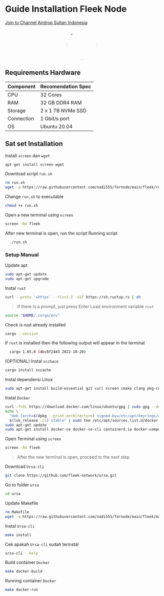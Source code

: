
# Guide Installation Fleek Node

<p style="font-size:14px" align="left">
<a href="https://t.me/airdropsultanindonesia" target="_blank">Join to Channel Airdrop Sultan Indonesia</a>
</p>

<p align="center">
  <img style="margin: auto; height: 100px; border-radius: 50%;" src="https://user-images.githubusercontent.com/65535542/208038501-fa6a8c6b-3702-468d-af7f-55c8f26f827a.png">
</p>

## Requirements Hardware

| Component | Recomendation Spec |
|----------|---------------------|
|CPU|32 Cores|
|RAM|32 GB DDR4 RAM|
|Storage|2 x 1 TB NVMe SSD|
|Connection|1 Gbit/s port|
|OS|Ubuntu 20.04|

## Sat set Installation

Install `screen` dan `wget`
  ```bash
  apt-get install screen wget
  ```

Download script `run.sh`
  ```bash
  rm run.sh
  wget -q https://raw.githubusercontent.com/nadi555/Ternode/main/fleek/run.sh
  ```

Change `run.sh` to executable
  ```bash
  chmod +x run.sh
  ```

Open a new terminal using `screen`
  ```bash
  screen -Rd fleek
  ```

After new terminal is open, run the script
Running script
 
```bash
  ./run.sh
  ```

### Setup Manual

Update apt
  ```bash
  sudo apt-get update
  sudo apt-get upgrade
  ```

Instal `rust`
  ```bash
  curl --proto '=https' --tlsv1.2 -sSf https://sh.rustup.rs | sh
  ```

  > If there is a prompt, just press Enter
Load environment variable `rust`
  ```bash
  source "$HOME/.cargo/env"
  ```

Check is rust already installed
  ```bash
  cargo --version
  ```

  If `rust` is installed then the following output will appear in the terminal
  
```bash
  cargo 1.65.0 (4bc8f24d3 2022-10-20)
  ```
(OPTIONAL) Instal `scchace`
  ```bash
  cargo install sccache
  ```

Instal dependensi Linux
  ```bash
  sudo apt-get install build-essential git curl screen cmake clang pkg-config libssl-dev protobuf-compiler
  ```

Instal `Docker`
  ```bash
  curl -fsSL https://download.docker.com/linux/ubuntu/gpg | sudo gpg --dearmor -o /etc/apt/keyrings/docker.gpg
  echo \
    "deb [arch=$(dpkg --print-architecture) signed-by=/etc/apt/keyrings/docker.gpg] https://download.docker.com/linux/ubuntu \
    $(lsb_release -cs) stable" | sudo tee /etc/apt/sources.list.d/docker.list > /dev/null
  sudo apt-get update
  sudo apt-get install docker-ce docker-ce-cli containerd.io docker-compose-plugin
  ```

Open Terminal using `screen`
  ```bash
  screen -Rd fleek
  ```
  > After the new terminal is open, proceed to the next step

Download `Ursa-cli`
  ```bash
  git clone https://github.com/fleek-network/ursa.git
  ```

Go to folder `ursa`
  ```bash
  cd ursa
  ```

Update Makefile
  ```bash
  rm Makefile
  wget -q https://raw.githubusercontent.com/nadi555/Ternode/main/fleek/makefile
  ```

Instal `Ursa-cli`
  ```bash
  make install
  ```

Cek apakah `Ursa-cli` sudah terinstal
  ```bash
  ursa-cli --help
  ```

Build container `Docker`
  ```bash
  make docker-build
  ```

Running container `Docker`
  ```bash
  make docker-run
  ```
